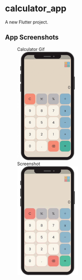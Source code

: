 # calculator_app

A new Flutter project.

## App Screenshots


<figure>
<figcaption>Calculator Gif</figcaption>
<img src="./calculator_app_gif.gif" alt="Home screen" width="200px"/>
<figcaption>Screenshot</figcaption>
<img src="./calculator_app_screenshot.jpg" alt="Home screen" width="200px"/>
</figure>